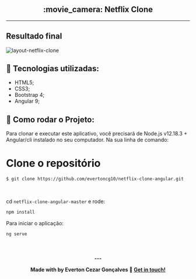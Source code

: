<h2 align="center">:movie_camera: Netflix Clone </h2>

<hr/>
<h2>Resultado final </h2>

![layout-netflix-clone](https://user-images.githubusercontent.com/5981130/90172067-d6eea700-dd78-11ea-9fa9-ac1c1f4c8532.jpg)


## :rocket: Tecnologias utilizadas:

- HTML5;
- CSS3;
- Bootstrap 4;
- Angular 9;

## :checkered_flag: Como rodar o Projeto:

Para clonar e executar este aplicativo, você precisará de Node.js v12.18.3 + Angular/cli instalado no seu computador. Na sua linha de comando:

# Clone o repositório

```bash
$ git clone https://github.com/evertoncg10/netflix-clone-angular.git
```
<br/>

cd `netflix-clone-angular-master` e rode:

```bash
npm install
```
Para iniciar o aplicação:

```bash
ng serve
```

<br/>

<h4 align="center">
  ---

Made with by Everton Cezar Gonçalves :wave: [Get in touch!](https://www.linkedin.com/in/evertoncezargoncalves/)
</h4>
<br/>


